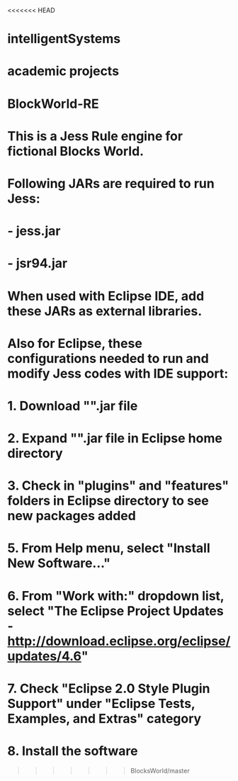 <<<<<<< HEAD
# intelligentSystems
academic projects
=======
# BlockWorld-RE

# This is a Jess Rule engine for fictional Blocks World.
# Following JARs are required to run Jess:
# - jess.jar
# - jsr94.jar

# When used with Eclipse IDE, add these JARs as external libraries.
# Also for Eclipse, these configurations needed to run and modify Jess codes with IDE support:

# 1. Download "".jar file
# 2. Expand "".jar file in Eclipse home directory
# 3. Check in "plugins" and "features" folders in Eclipse directory to see new packages added

# 5. From Help menu, select "Install New Software..."
# 6. From "Work with:" dropdown list, select "The Eclipse Project Updates - http://download.eclipse.org/eclipse/updates/4.6"
# 7. Check "Eclipse 2.0 Style Plugin Support" under "Eclipse Tests, Examples, and Extras" category
# 8. Install the software
>>>>>>> BlocksWorld/master
